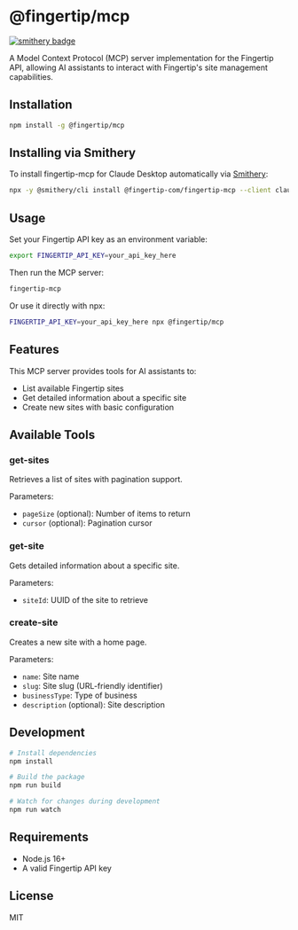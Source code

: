 # @fingertip/mcp

[![smithery badge](https://smithery.ai/badge/@fingertip-com/fingertip-mcp)](https://smithery.ai/server/@fingertip-com/fingertip-mcp)

A Model Context Protocol (MCP) server implementation for the Fingertip API, allowing AI assistants to interact with Fingertip's site management capabilities.

## Installation

```bash
npm install -g @fingertip/mcp
```

## Installing via Smithery

To install fingertip-mcp for Claude Desktop automatically via [Smithery](https://smithery.ai/server/@fingertip-com/fingertip-mcp):

```bash
npx -y @smithery/cli install @fingertip-com/fingertip-mcp --client claude
```

## Usage

Set your Fingertip API key as an environment variable:

```bash
export FINGERTIP_API_KEY=your_api_key_here
```

Then run the MCP server:

```bash
fingertip-mcp
```

Or use it directly with npx:

```bash
FINGERTIP_API_KEY=your_api_key_here npx @fingertip/mcp
```

## Features

This MCP server provides tools for AI assistants to:

- List available Fingertip sites
- Get detailed information about a specific site
- Create new sites with basic configuration

## Available Tools

### get-sites

Retrieves a list of sites with pagination support.

Parameters:

- `pageSize` (optional): Number of items to return
- `cursor` (optional): Pagination cursor

### get-site

Gets detailed information about a specific site.

Parameters:

- `siteId`: UUID of the site to retrieve

### create-site

Creates a new site with a home page.

Parameters:

- `name`: Site name
- `slug`: Site slug (URL-friendly identifier)
- `businessType`: Type of business
- `description` (optional): Site description

## Development

```bash
# Install dependencies
npm install

# Build the package
npm run build

# Watch for changes during development
npm run watch
```

## Requirements

- Node.js 16+
- A valid Fingertip API key

## License

MIT
